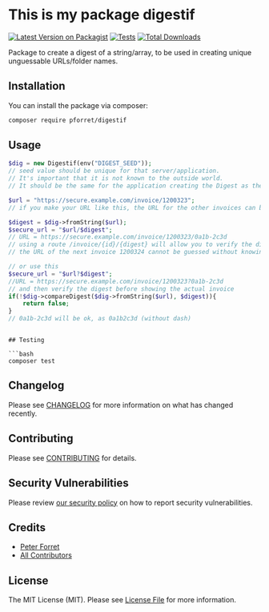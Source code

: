 # This is my package digestif

[![Latest Version on Packagist](https://img.shields.io/packagist/v/pforret/digestif.svg?style=flat-square)](https://packagist.org/packages/pforret/digestif)
[![Tests](https://img.shields.io/github/actions/workflow/status/pforret/digestif/run-tests.yml?branch=main&label=tests&style=flat-square)](https://github.com/pforret/digestif/actions/workflows/run-tests.yml)
[![Total Downloads](https://img.shields.io/packagist/dt/pforret/digestif.svg?style=flat-square)](https://packagist.org/packages/pforret/digestif)

Package to create a digest of a string/array, to be used in creating unique unguessable URLs/folder names.

## Installation

You can install the package via composer:

```bash
composer require pforret/digestif
```

## Usage

```php
$dig = new Digestif(env("DIGEST_SEED"));
// seed value should be unique for that server/application.
// It's important that it is not known to the outside world.
// It should be the same for the application creating the Digest as the one reading/verifying it 

$url = "https://secure.example.com/invoice/1200323";
// if you make your URL like this, the URL for the other invoices can be guessed (e.g. 1200324, etc)

$digest = $dig->fromString($url);
$secure_url = "$url/$digest";
// URL = https://secure.example.com/invoice/1200323/0a1b-2c3d
// using a route /invoice/{id}/{digest} will allow you to verify the digest
// the URL of the next invoice 1200324 cannot be guessed without knowing the seed value

// or use this
$secure_url = "$url?$digest";
//URL = https://secure.example.com/invoice/1200323?0a1b-2c3d
// and then verify the digest before showing the actual invoice
if(!$dig->compareDigest($dig->fromString($url), $digest)){
    return false;
}
// 0a1b-2c3d will be ok, as 0a1b2c3d (without dash)
``` 

```

## Testing

```bash
composer test
```

## Changelog

Please see [CHANGELOG](CHANGELOG.md) for more information on what has changed recently.

## Contributing

Please see [CONTRIBUTING](https://github.com/spatie/.github/blob/main/CONTRIBUTING.md) for details.

## Security Vulnerabilities

Please review [our security policy](../../security/policy) on how to report security vulnerabilities.

## Credits

- [Peter Forret](https://github.com/pforret)
- [All Contributors](../../contributors)

## License

The MIT License (MIT). Please see [License File](LICENSE.md) for more information.

